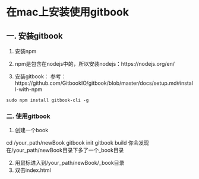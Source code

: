 # 在mac上安装使用gitbook

## 一. 安装gitbook

1. 安装npm

  1. npm是包含在nodejs中的，所以安装nodejs：https:\/\/nodejs.org\/en\/
  2. 安装gitbook： 参考：https:\/\/github.com\/GitbookIO\/gitbook\/blob\/master\/docs\/setup.md\#install-with-npm

    sudo npm install gitbook-cli -g



### 二. 使用gitbook

1. 创建一个book

  cd \/your\_path\/newBook gitbook init gitbook build 你会发现在\/your\_path\/newBook目录下多了一个\_book目录

2. 用鼠标进入到\/your\_path\/newBook\/\_book目录
3. 双击index.html

